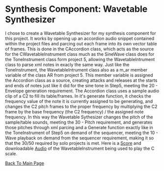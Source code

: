 # Synthesis Component: Wavetable Synthesizer
I chose to create a Wavetable Synthesizer for my synthesis component for this project. It works by opening up an accordion audio snippet contained within the project files and parcing out each frame into its own vector table of frames.
This is done in the CAccordion class, which acts as the source for the CWavetableInstrument class much as the SineWave class does for the ToneInstrument class form project 5, allowing the WavetableIntrument class to parse xml notes in exacly the same way. 
Just like the ToneInstrument, the WavetableIntrument class also as a m_ar member variable of the class AR from project 5. This member variable is assigned the Accordion class as a source, creating attacks and releases at the starts and ends
of notes just like it did for the sine tone in Step5, meeting the 20 - Envelope generation requirement. The Accordion class uses a sample audio clip of a C2 to fill its table/frames. In it's generate function, it checks the frequency value
of the note it is currently assigned to be generating, and changes the C2 pitch frames to the proper frequency by multiplying the C2 frame by the base frequency (the C2 frequency) / the assigned note frequency. In this way the 
Wavetable Sythesizer changes the pitch of the sample/table sounds, meeting the 30 - Pitch requirement, and generates those pitches through xml parcing and a Generate function exactly like in the ToneInstrument of Step5 on demand of the sequencer, meeting
the 10 - Wave playback on demand from the sequencer requirement, making it so that the 30/50 required by solo projects is met. Here is a [Score](Accordian.score) and downloadable [Audio](Accordion.wav) of the WavetableInstrument being used 
to play the C scale.

[Back To Main Page](README.md)
